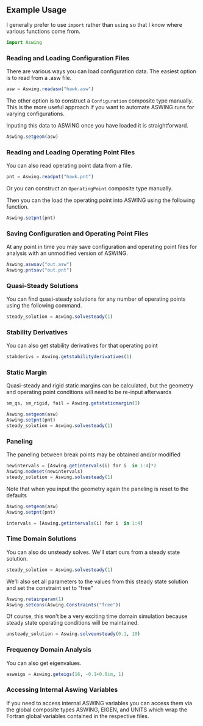 ## Example Usage

I generally prefer to use `import` rather than `using` so that I know where various functions come from.

```julia
import Aswing
```

### Reading and Loading Configuration Files

There are various ways you can load configuration data.  The easiest option is to read from a .asw file.

```julia
asw = Aswing.readasw("hawk.asw")
```

The other option is to construct a `Configuration` composite type manually.  This is the more useful approach if you want to automate ASWING runs for varying configurations.

Inputing this data to ASWING once you have loaded it is straightforward.

```julia
Aswing.setgeom(asw)
```

### Reading and Loading Operating Point Files

You can also read operating point data from a file.

```julia
pnt = Aswing.readpnt("hawk.pnt")
```

Or you can construct an `OperatingPoint` composite type manually.

Then you can the load the operating point into ASWING using the following function.

```julia
Aswing.setpnt(pnt)
```

### Saving Configuration and Operating Point Files

At any point in time you may save configuration and operating point files for analysis with an unmodified version of ASWING.

```julia
Aswing.aswsav("out.asw")
Aswing.pntsav("out.pnt")
```

### Quasi-Steady Solutions

You can find quasi-steady solutions for any number of operating points using the following command.

```julia
steady_solution = Aswing.solvesteady(1)
```

### Stability Derivatives

You can also get stability derivatives for that operating point

```julia
stabderivs = Aswing.getstabilityderivatives(1)
```

### Static Margin

Quasi-steady and rigid static margins can be calculated, but the
geometry and operating point conditions will need to be re-input afterwards

```julia
sm_qs, sm_rigid, fail = Aswing.getstaticmargin(1)

Aswing.setgeom(asw)
Aswing.setpnt(pnt)
steady_solution = Aswing.solvesteady(1)
```

### Paneling

The paneling between break points may be obtained and/or modified

```julia
newintervals = [Aswing.getintervals(i) for i  in 1:4]*2
Aswing.nodeset(newintervals)
steady_solution = Aswing.solvesteady(1)
```

Note that when you input the geometry again the paneling is reset to the defaults

```julia
Aswing.setgeom(asw)
Aswing.setpnt(pnt)

intervals = [Aswing.getintervals(i) for i  in 1:4]
```

### Time Domain Solutions

You can also do unsteady solves.  We'll start ours from a steady state solution.

```julia
steady_solution = Aswing.solvesteady(1)
```

We'll also set all parameters to the values from this steady state solution and set the constraint set to "free"

```julia
Aswing.retainparam(1)
Aswing.setcons(Aswing.Constraints("free"))
```

Of course, this won't be a very exciting time domain simulation because steady state operating conditions will be maintained.

```julia
unsteady_solution = Aswing.solveunsteady(0.1, 10)
```

### Frequency Domain Analysis

You can also get eigenvalues.

```julia
asweigs = Aswing.geteigs(16, -0.1+0.0im, 1)
```

### Accessing Internal Aswing Variables

If you need to access internal ASWING variables you can access them via the global composite types ASWING, EIGEN, and UNITS which wrap the Fortran global variables contained in the respective files.
